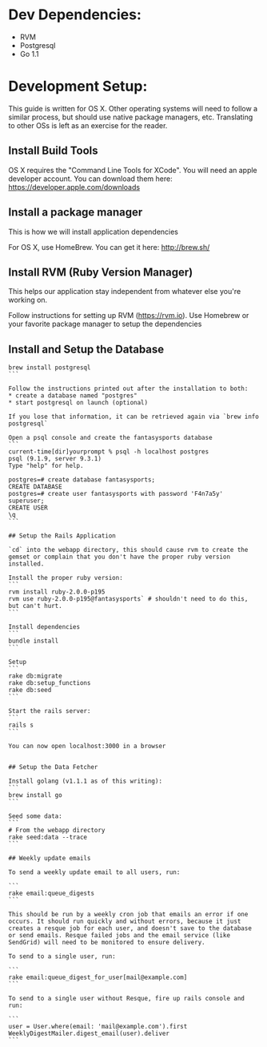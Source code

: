 
# Dev Dependencies:
* RVM
* Postgresql
* Go 1.1

# Development Setup:

This guide is written for OS X.  Other operating systems will need to follow a similar process, but should use native package managers, etc.
Translating to other OSs is left as an exercise for the reader.

## Install Build Tools

OS X requires the "Command Line Tools for XCode".  You will need an apple developer account.  You can download them here: https://developer.apple.com/downloads

## Install a package manager

This is how we will install application dependencies


For OS X, use HomeBrew.  You can get it here: http://brew.sh/

## Install RVM (Ruby Version Manager)

This helps our application stay independent from whatever else you're working on.


Follow instructions for setting up RVM (https://rvm.io).  Use Homebrew or your favorite package manager to setup the dependencies

## Install and Setup the Database

````
brew install postgresql
```

Follow the instructions printed out after the installation to both:
* create a database named "postgres"
* start postgresql on launch (optional)

If you lose that information, it can be retrieved again via `brew info postgresql`

Open a psql console and create the fantasysports database
```
current-time[dir]yourprompt % psql -h localhost postgres
psql (9.1.9, server 9.3.1)
Type "help" for help.

postgres=# create database fantasysports;
CREATE DATABASE
postgres=# create user fantasysports with password 'F4n7a5y' superuser;
CREATE USER
\q
```

## Setup the Rails Application

`cd` into the webapp directory, this should cause rvm to create the gemset or complain that you don't have the proper ruby version installed.

Install the proper ruby version:
```
rvm install ruby-2.0.0-p195
rvm use ruby-2.0.0-p195@fantasysports` # shouldn't need to do this, but can't hurt.
```

Install dependencies
```
bundle install
```

Setup
```
rake db:migrate
rake db:setup_functions
rake db:seed
```

Start the rails server:
```
rails s
```

You can now open localhost:3000 in a browser


## Setup the Data Fetcher

Install golang (v1.1.1 as of this writing):
```
brew install go
```

Seed some data:
```
# From the webapp directory
rake seed:data --trace
```

## Weekly update emails

To send a weekly update email to all users, run:

```
rake email:queue_digests
```

This should be run by a weekly cron job that emails an error if one occurs. It should run quickly and without errors, because it just creates a resque job for each user, and doesn't save to the database or send emails. Resque failed jobs and the email service (like SendGrid) will need to be monitored to ensure delivery.

To send to a single user, run:

```
rake email:queue_digest_for_user[mail@example.com]
```

To send to a single user without Resque, fire up rails console and run:

```
user = User.where(email: 'mail@example.com').first
WeeklyDigestMailer.digest_email(user).deliver
```


